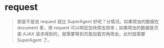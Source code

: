 # request

> 那是不是说 request 就比 SuperAgent 好呢？分情况。如果爬虫的数据在 document 里，用 request 可以明显加快爬虫效率；如果爬虫的数据是页面 AJAX 请求得到的，就需要等到页面加载完再爬虫，此时就需要 SuperAgent 了。